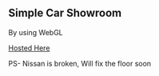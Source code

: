## Simple Car Showroom

By using WebGL


[Hosted Here](https://sanketsingh24.github.io/car-showroom/Showroom.html)

PS- Nissan is broken, Will fix the floor soon
